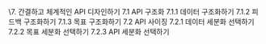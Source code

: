 \7. 간결하고 체계적인 API 디자인하기
7.1 API 구조화
7.1.1 데이터 구조화하기
7.1.2 피드백 구조화하기
7.1.3 목표 구조화하기
7.2 API 사이징
7.2.1 데이터 세분화 선택하기
7.2.2 목표 세분화 선택하기
7.2.3 API 세분화 선택하기